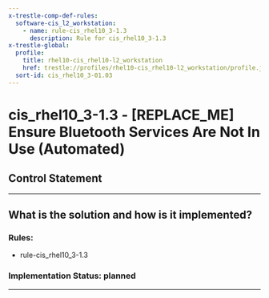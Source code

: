 ```yaml
---
x-trestle-comp-def-rules:
  software-cis_l2_workstation:
    - name: rule-cis_rhel10_3-1.3
      description: Rule for cis_rhel10_3-1.3
x-trestle-global:
  profile:
    title: rhel10-cis_rhel10-l2_workstation
    href: trestle://profiles/rhel10-cis_rhel10-l2_workstation/profile.json
  sort-id: cis_rhel10_3-01.03
---
```


# cis_rhel10_3-1.3 - \[REPLACE_ME\] Ensure Bluetooth Services Are Not In Use (Automated)

## Control Statement

______________________________________________________________________

## What is the solution and how is it implemented?

<!-- For implementation status enter one of: implemented, partial, planned, alternative, not-applicable -->

<!-- Note that the list of rules under ### Rules: is read-only and changes will not be captured after assembly to JSON -->

<!-- Add control implementation description here for control: cis_rhel10_3-1.3 -->

### Rules:

  - rule-cis_rhel10_3-1.3

### Implementation Status: planned

______________________________________________________________________
